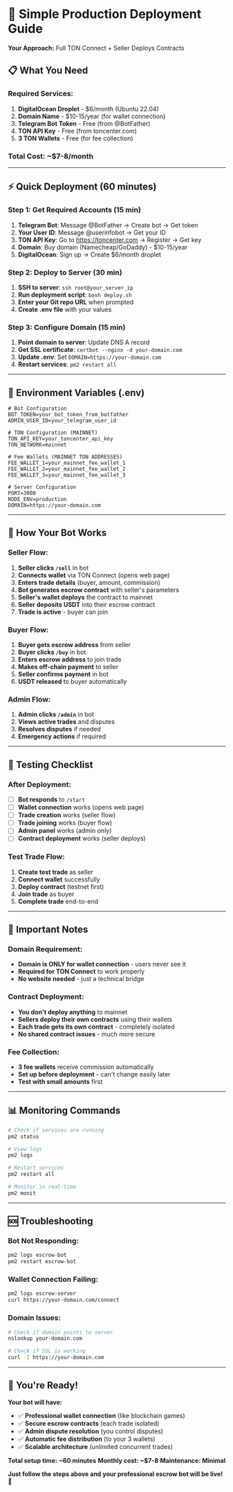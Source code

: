 # 🚀 Simple Production Deployment Guide

**Your Approach:** Full TON Connect + Seller Deploys Contracts

## 📋 **What You Need**

### **Required Services:**
1. **DigitalOcean Droplet** - $6/month (Ubuntu 22.04)
2. **Domain Name** - $10-15/year (for wallet connection)
3. **Telegram Bot Token** - Free (from @BotFather)
4. **TON API Key** - Free (from toncenter.com)
5. **3 TON Wallets** - Free (for fee collection)

### **Total Cost: ~$7-8/month**

---

## ⚡ **Quick Deployment (60 minutes)**

### **Step 1: Get Required Accounts** (15 min)
1. **Telegram Bot**: Message @BotFather → Create bot → Get token
2. **Your User ID**: Message @userinfobot → Get your ID
3. **TON API Key**: Go to https://toncenter.com → Register → Get key
4. **Domain**: Buy domain (Namecheap/GoDaddy) - $10-15/year
5. **DigitalOcean**: Sign up → Create $6/month droplet

### **Step 2: Deploy to Server** (30 min)
1. **SSH to server**: `ssh root@your_server_ip`
2. **Run deployment script**: `bash deploy.sh`
3. **Enter your Git repo URL** when prompted
4. **Create .env file** with your values

### **Step 3: Configure Domain** (15 min)
1. **Point domain to server**: Update DNS A record
2. **Get SSL certificate**: `certbot --nginx -d your-domain.com`
3. **Update .env**: Set `DOMAIN=https://your-domain.com`
4. **Restart services**: `pm2 restart all`

---

## 🔧 **Environment Variables (.env)**

```env
# Bot Configuration
BOT_TOKEN=your_bot_token_from_botfather
ADMIN_USER_ID=your_telegram_user_id

# TON Configuration (MAINNET)
TON_API_KEY=your_toncenter_api_key
TON_NETWORK=mainnet

# Fee Wallets (MAINNET TON ADDRESSES)
FEE_WALLET_1=your_mainnet_fee_wallet_1
FEE_WALLET_2=your_mainnet_fee_wallet_2
FEE_WALLET_3=your_mainnet_fee_wallet_3

# Server Configuration
PORT=3000
NODE_ENV=production
DOMAIN=https://your-domain.com
```

---

## 🎯 **How Your Bot Works**

### **Seller Flow:**
1. **Seller clicks `/sell`** in bot
2. **Connects wallet** via TON Connect (opens web page)
3. **Enters trade details** (buyer, amount, commission)
4. **Bot generates escrow contract** with seller's parameters
5. **Seller's wallet deploys** the contract to mainnet
6. **Seller deposits USDT** into their escrow contract
7. **Trade is active** - buyer can join

### **Buyer Flow:**
1. **Buyer gets escrow address** from seller
2. **Buyer clicks `/buy`** in bot
3. **Enters escrow address** to join trade
4. **Makes off-chain payment** to seller
5. **Seller confirms payment** in bot
6. **USDT released** to buyer automatically

### **Admin Flow:**
1. **Admin clicks `/admin`** in bot
2. **Views active trades** and disputes
3. **Resolves disputes** if needed
4. **Emergency actions** if required

---

## 🧪 **Testing Checklist**

### **After Deployment:**
- [ ] **Bot responds** to `/start`
- [ ] **Wallet connection** works (opens web page)
- [ ] **Trade creation** works (seller flow)
- [ ] **Trade joining** works (buyer flow)
- [ ] **Admin panel** works (admin only)
- [ ] **Contract deployment** works (seller deploys)

### **Test Trade Flow:**
1. **Create test trade** as seller
2. **Connect wallet** successfully
3. **Deploy contract** (testnet first)
4. **Join trade** as buyer
5. **Complete trade** end-to-end

---

## 🚨 **Important Notes**

### **Domain Requirement:**
- **Domain is ONLY for wallet connection** - users never see it
- **Required for TON Connect** to work properly
- **No website needed** - just a technical bridge

### **Contract Deployment:**
- **You don't deploy anything** to mainnet
- **Sellers deploy their own contracts** using their wallets
- **Each trade gets its own contract** - completely isolated
- **No shared contract issues** - much more secure

### **Fee Collection:**
- **3 fee wallets** receive commission automatically
- **Set up before deployment** - can't change easily later
- **Test with small amounts** first

---

## 📊 **Monitoring Commands**

```bash
# Check if services are running
pm2 status

# View logs
pm2 logs

# Restart services
pm2 restart all

# Monitor in real-time
pm2 monit
```

---

## 🆘 **Troubleshooting**

### **Bot Not Responding:**
```bash
pm2 logs escrow-bot
pm2 restart escrow-bot
```

### **Wallet Connection Failing:**
```bash
pm2 logs escrow-server
curl https://your-domain.com/connect
```

### **Domain Issues:**
```bash
# Check if domain points to server
nslookup your-domain.com

# Check if SSL is working
curl -I https://your-domain.com
```

---

## 🎉 **You're Ready!**

**Your bot will have:**
- ✅ **Professional wallet connection** (like blockchain games)
- ✅ **Secure escrow contracts** (each trade isolated)
- ✅ **Admin dispute resolution** (you control disputes)
- ✅ **Automatic fee distribution** (to your 3 wallets)
- ✅ **Scalable architecture** (unlimited concurrent trades)

**Total setup time: ~60 minutes**
**Monthly cost: ~$7-8**
**Maintenance: Minimal**

**Just follow the steps above and your professional escrow bot will be live!** 🚀
